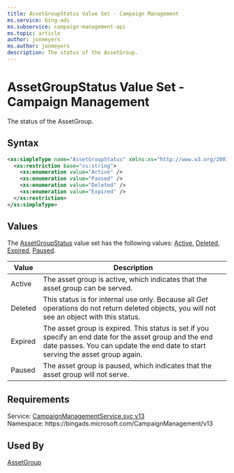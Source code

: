 ```yaml
---
title: AssetGroupStatus Value Set - Campaign Management
ms.service: bing-ads
ms.subservice: campaign-management-api
ms.topic: article
author: jonmeyers
ms.author: jonmeyers
description: The status of the AssetGroup.
---
```

# AssetGroupStatus Value Set - Campaign Management
The status of the AssetGroup.

## Syntax
```xml
<xs:simpleType name="AssetGroupStatus" xmlns:xs="http://www.w3.org/2001/XMLSchema">
  <xs:restriction base="xs:string">
    <xs:enumeration value="Active" />
    <xs:enumeration value="Paused" />
    <xs:enumeration value="Deleted" />
    <xs:enumeration value="Expired" />
  </xs:restriction>
</xs:simpleType>
```

## <a name="values"></a>Values

The [AssetGroupStatus](assetgroupstatus.md) value set has the following values: [Active](#active), [Deleted](#deleted), [Expired](#expired), [Paused](#paused).

|Value|Description|
|-----------|---------------|
|<a name="active"></a>Active|The asset group is active, which indicates that the asset group can be served.|
|<a name="deleted"></a>Deleted|This status is for internal use only. Because all *Get* operations do not return deleted objects, you will not see an object with this status.|
|<a name="expired"></a>Expired|The asset group is expired. This status is set if you specify an end date for the asset group and the end date passes. You can update the end date to start serving the asset group again.|
|<a name="paused"></a>Paused|The asset group is paused, which indicates that the asset group will not serve.|

## Requirements
Service: [CampaignManagementService.svc v13](https://campaign.api.bingads.microsoft.com/Api/Advertiser/CampaignManagement/v13/CampaignManagementService.svc)  
Namespace: https\://bingads.microsoft.com/CampaignManagement/v13  

## Used By
[AssetGroup](assetgroup.md)  
